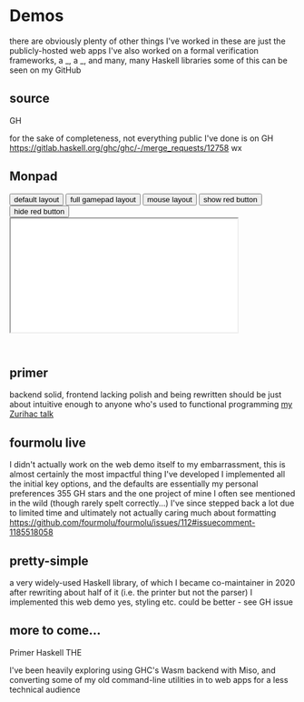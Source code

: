 # Demos

there are obviously plenty of other things I've worked in
these are just the publicly-hosted web apps
I've also worked on a formal verification frameworks, a _, a _, and many, many Haskell libraries
some of this can be seen on my GitHub

## source

GH

for the sake of completeness, not everything public I've done is on GH
https://gitlab.haskell.org/ghc/ghc/-/merge_requests/12758
wx

## Monpad

<div id="monpad-grid">

<div id="monpad-buttons">
  <button onclick='window.setMonpadLayout("default")'>
    default layout
  </button>
  <button onclick='window.setMonpadLayout("full")'>
    full gamepad layout
  </button>
  <button onclick='window.setMonpadLayout("mouse")'>
    mouse layout
  </button>
  <button onclick='window.sendMonpadUpdate({"ShowElement": "Red"})'>
    show red button
  </button>
  <button onclick='window.sendMonpadUpdate({"HideElement": "Red"})'>
    hide red button
  </button>
</div>

<iframe
  id="monpad"
  title="Monpad"
  width="400"
  height="200"
  src="/monpad.html?username=George"
>
</iframe>

<div class="wrapper">
  <pre id="monpad-layout"></pre>
</div>

<div class="wrapper">
  <pre id="monpad-output"></pre>
</div>

<script>
const maxLines = 10
const outputElement = document.getElementById("monpad-output")
const layoutElement = document.getElementById("monpad-layout")
document.addEventListener("monpad-client-update", e => {
  outputElement.textContent = outputElement.textContent.split("\n")
    .slice(-maxLines+1).join("\n")
    + (outputElement.textContent ? '\n' : '') + e.detail
})
window.resolveRelativeURL = s => new URL(s, document.URL + "/")
window.sendMonpadUpdate = detail => document.dispatchEvent(new CustomEvent("monpad-server-update", {detail}))
window.setMonpadLayout = s => {
  window.fetch(resolveRelativeURL(`monpad/layouts/${s}.dhall`)).then(r => r.text().then(t => {
    layoutElement.textContent = t
  }))
  // TODO eventually Monpad will have a Haskell Wasm frontend which will support Dhall input directly
  // then we can support actual freeform user input, and use `SetLayout` instead of `SwitchLayout`
  window.sendMonpadUpdate({"SwitchLayout": `${s}`})
}
window.setMonpadLayout("default")
</script>

</div>

## primer

backend solid, frontend lacking polish and being rewritten
should be just about intuitive enough to anyone who's used to functional programming
[my Zurihac talk](https://www.youtube.com/watch?v=TLcLY5W2cTo)

## fourmolu live

I didn't actually work on the web demo itself
to my embarrassment, this is almost certainly the most impactful thing I've developed
I implemented all the initial key options, and the defaults are essentially my personal preferences
355 GH stars and the one project of mine I often see mentioned in the wild (though rarely spelt correctly...)
I've since stepped back a lot due to limited time and ultimately not actually caring much about formatting
https://github.com/fourmolu/fourmolu/issues/112#issuecomment-1185518058

## pretty-simple

a very widely-used Haskell library,
of which I became co-maintainer in 2020 after rewriting about half of it (i.e. the printer but not the parser)
I implemented this web demo
yes, styling etc. could be better - see GH issue

## more to come...

Primer Haskell
THE

I've been heavily exploring using GHC's Wasm backend with Miso, and converting some of my old command-line utilities in to web apps for a less technical audience

<!--

### picture-click-from-svg

it's very simple, but as far as I know,
this might even be the first useful publicly-hosted software to be made using GHC's WASM backend
actually not true (ormolu+fourmolu) - maybe first with Miso or proper FFI?

### svgone

similar vibe to above
i.e. a prototype of a tool which would be useful to semi-technical users, and most accessible through a web interface -->
